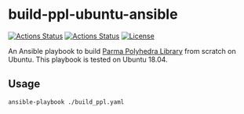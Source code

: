 build-ppl-ubuntu-ansible
========================

[![Actions Status](https://github.com/MasWag/build-ppl-ubuntu-ansible/workflows/Trusty/badge.svg)](https://github.com/MasWag/build-ppl-ubuntu-ansible/actions)
[![Actions Status](https://github.com/MasWag/build-ppl-ubuntu-ansible/workflows/Bionic/badge.svg)](https://github.com/MasWag/build-ppl-ubuntu-ansible/actions)
[![License](https://img.shields.io/badge/License-Apache%202.0-blue.svg)](https://opensource.org/licenses/Apache-2.0)

An Ansible playbook to build [Parma Polyhedra Library](https://www.bugseng.com/parma-polyhedra-library) from scratch on Ubuntu. This playbook is tested on Ubuntu 18.04.

Usage
-----

```bash
ansible-playbook ./build_ppl.yaml
```
